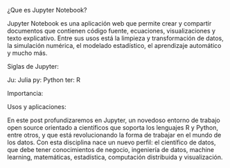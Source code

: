 ¿Que es Jupyter Notebook?

Jupyter Notebook es una aplicación web que permite crear y compartir documentos que contienen código fuente, ecuaciones, visualizaciones y texto explicativo. Entre sus usos está la limpieza y transformación de datos, la simulación numérica, el modelado estadístico, el aprendizaje automático y mucho más.







Siglas de Jupyter:

Ju: Julia
py: Python
ter: R

Importancia:


Usos y aplicaciones:

En este post profundizaremos en Jupyter, un novedoso entorno de trabajo open source orientado a científicos que soporta los lenguajes R y Python, entre otros, y que está revolucionando la forma de trabajar en el mundo de los datos.
Con esta disciplina nace un nuevo perfil: el científico de datos, que debe tener conocimientos de negocio, ingeniería de datos, machine learning, matemáticas, estadística, computación distribuida y visualización.
